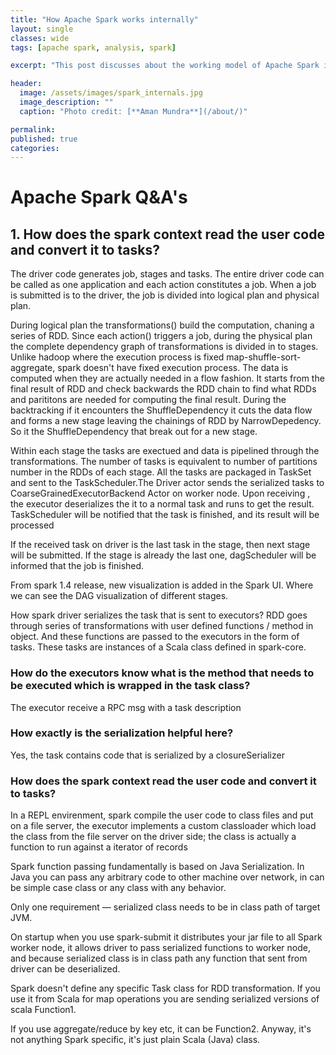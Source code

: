 ```yaml
---
title: "How Apache Spark works internally"
layout: single
classes: wide
tags: [apache spark, analysis, spark]

excerpt: "This post discusses about the working model of Apache Spark in detail."

header:
  image: /assets/images/spark_internals.jpg
  image_description: ""
  caption: "Photo credit: [**Aman Mundra**](/about/)"

permalink:
published: true
categories: 
---
```


# Apache Spark Q&A's

## 1. How does the spark context read the user code and convert it to tasks?
The driver code generates job, stages and tasks. The entire driver code can be called as one application and each action constitutes a job.
When a job is submitted is to the driver, the job is divided into logical plan and physical plan.

During logical plan the transformations() build the computation, chaning a series of RDD. 
Since each action() triggers a job, during the physical plan the complete dependency graph of transformations is divided in to stages. 
Unlike hadoop where the execution process is fixed map-shuffle-sort-aggregate, spark doesn't have fixed execution process. 
The data is computed when they are actually needed in a flow fashion. It starts from the final result of RDD and check backwards the RDD chain
to find what RDDs and parititons are needed for computing the final result. 
During the backtracking if it encounters the ShuffleDependency it cuts the data flow and forms a new stage leaving the chainings of RDD 
by NarrowDepedency. So it the ShuffleDependency that break out for a new stage.

Within each stage the tasks are exectued and data is pipelined through the transformations. The number of tasks is equivalent to number of partitions number in the RDDs of each stage.
All the tasks are packaged in TaskSet and sent to the TaskScheduler.The Driver actor sends the serialized tasks to CoarseGrainedExecutorBackend Actor on worker node. Upon receiving , the executor deserializes the it to a normal task and runs to get the result. TaskScheduler will be notified that the task is finished, and its result will be processed

If the received task on driver is the last task in the stage, then next stage will be submitted. If the stage is already the last one, dagScheduler will be informed that the job is finished.

From spark 1.4 release, new visualization is added in the Spark UI. Where we can see the DAG visualization of different stages.

How spark driver serializes the task that is sent to executors?
RDD goes through series of transformations with user defined functions / method in object. 
And these functions are passed to the executors in the form of tasks. These tasks are instances of a Scala class defined in spark-core.

### How do the executors know what is the method that needs to be executed which is wrapped in the task class?
The executor receive a RPC msg with a task description

### How exactly is the serialization helpful here?
Yes, the task contains code that is serialized by a closureSerializer

### How does the spark context read the user code and convert it to tasks?
In a REPL envirenment, spark compile the user code to class files and put on a file server, the executor implements a custom classloader which load the class from the file server on the driver side; the class is actually a function to run against a iterator of records

Spark function passing fundamentally is based on Java Serialization. In Java you can pass any arbitrary code to other machine over network, in can be simple case class or any class with any behavior.

Only one requirement — serialized class needs to be in class path of target JVM.

On startup when you use spark-submit it distributes your jar file to all Spark worker node, it allows driver to pass serialized functions to worker node, and because serialized class is in class path any function that sent from driver can be deserialized.

Spark doesn't define any specific Task class for RDD transformation. If you use it from Scala for map operations you are sending serialized versions of scala Function1.

If you use aggregate/reduce by key etc, it can be Function2. Anyway, it's not anything Spark specific, it's just plain Scala (Java) class.



